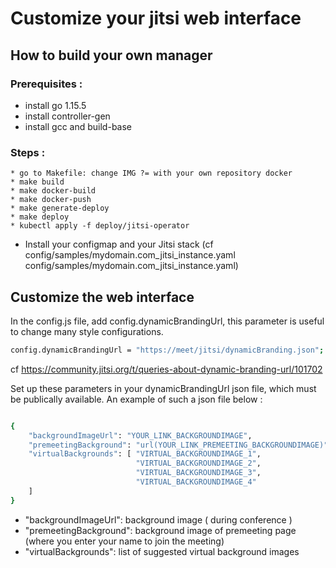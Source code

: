 # Customize your jitsi web interface

## How to build your own manager

### Prerequisites : 
- install go 1.15.5
- install controller-gen
- install gcc and build-base

### Steps :

    * go to Makefile: change IMG ?= with your own repository docker 
    * make build
    * make docker-build
    * make docker-push 
    * make generate-deploy
    * make deploy
    * kubectl apply -f deploy/jitsi-operator
    
- Install your configmap and your Jitsi stack (cf config/samples/mydomain.com_jitsi_instance.yaml  config/samples/mydomain.com_jitsi_instance.yaml)

## Customize the web interface

In the config.js file, add config.dynamicBrandingUrl, this parameter is useful to change many style configurations.

```bash
config.dynamicBrandingUrl = "https://meet/jitsi/dynamicBranding.json";
```
cf https://community.jitsi.org/t/queries-about-dynamic-branding-url/101702

Set up these parameters in your dynamicBrandingUrl json file, which must be publically available.
An example of such a json file below :

```bash

{
	"backgroundImageUrl": "YOUR_LINK_BACKGROUNDIMAGE",
	"premeetingBackground": "url(YOUR_LINK_PREMEETING_BACKGROUNDIMAGE)",
	"virtualBackgrounds": [ "VIRTUAL_BACKGROUNDIMAGE_1", 
							"VIRTUAL_BACKGROUNDIMAGE_2",
							"VIRTUAL_BACKGROUNDIMAGE_3",
							"VIRTUAL_BACKGROUNDIMAGE_4"
	]
}


```
* "backgroundImageUrl": background image ( during conference )
* "premeetingBackground": background image of premeeting page (where you enter your name to join the meeting)
* "virtualBackgrounds": list of suggested virtual background images 


